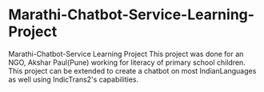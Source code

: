 # Marathi-Chatbot-Service-Learning-Project

Marathi-Chatbot-Service Learning Project
This project was done for an NGO, Akshar Paul(Pune) working for literacy of primary school children.
This project can be extended to create a chatbot on most IndianLanguages as well using IndicTrans2's capabilities.
